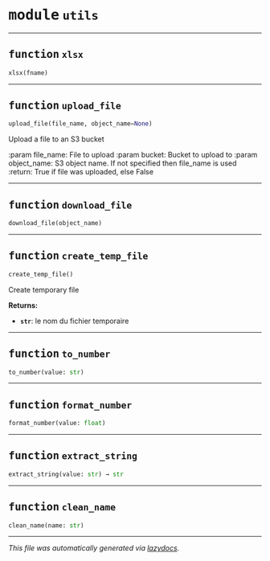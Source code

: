 <!-- markdownlint-disable -->

# <kbd>module</kbd> `utils`





---

## <kbd>function</kbd> `xlsx`

```python
xlsx(fname)
```






---

## <kbd>function</kbd> `upload_file`

```python
upload_file(file_name, object_name=None)
```

Upload a file to an S3 bucket 

:param file_name: File to upload :param bucket: Bucket to upload to :param object_name: S3 object name. If not specified then file_name is used :return: True if file was uploaded, else False 


---

## <kbd>function</kbd> `download_file`

```python
download_file(object_name)
```






---

## <kbd>function</kbd> `create_temp_file`

```python
create_temp_file()
```

Create temporary file 



**Returns:**
 
 - <b>`str`</b>:  le nom du fichier temporaire 


---

## <kbd>function</kbd> `to_number`

```python
to_number(value: str)
```






---

## <kbd>function</kbd> `format_number`

```python
format_number(value: float)
```






---

## <kbd>function</kbd> `extract_string`

```python
extract_string(value: str) → str
```






---

## <kbd>function</kbd> `clean_name`

```python
clean_name(name: str)
```








---

_This file was automatically generated via [lazydocs](https://github.com/ml-tooling/lazydocs)._
